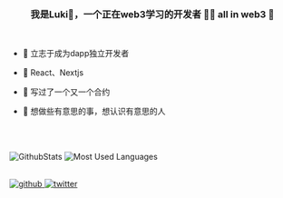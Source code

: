 ### <div align="center">我是Luki🥤，一个正在web3学习的开发者 👨‍💻  all in web3 🚀</div>  
  
  <br/>  
  

- 🔭 立志于成为dapp独立开发者  
  

- 🌱 React、Nextjs 
  

- 🦊 写过了一个又一个合约  
  

- 🦄 想做些有意思的事，想认识有意思的人  
  

<br/>  
<br/>  

![GithubStats](https://github-readme-stats.vercel.app/api?username=0xLukin&show_icons=true&theme=dark&count_private=true) 
![Most Used Languages](https://github-readme-stats.vercel.app/api/top-langs/?username=0xLukin&theme=dark&layout=compact)

<br/>  

<div align="left">
<a href="https://github.com/https://github.com/0xLukin" target="_blank">
<img src=https://img.shields.io/badge/github-%2324292e.svg?&style=for-the-badge&logo=github&logoColor=white alt=github style="margin-bottom: 5px;" />
</a>
<a href="https://twitter.com/https://twitter.com/0xLukin" target="_blank">
<img src=https://img.shields.io/badge/twitter-%2300acee.svg?&style=for-the-badge&logo=twitter&logoColor=white alt=twitter style="margin-bottom: 5px;" />
</a>  
</div>  
